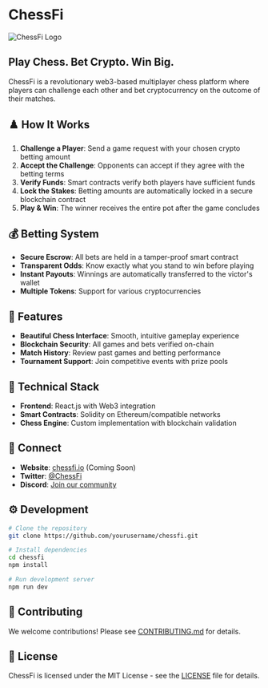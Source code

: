 # ChessFi

![ChessFi Logo](assets/logo.png)

## Play Chess. Bet Crypto. Win Big.

ChessFi is a revolutionary web3-based multiplayer chess platform where players can challenge each other and bet cryptocurrency on the outcome of their matches.

## ♟️ How It Works

1. **Challenge a Player**: Send a game request with your chosen crypto betting amount
2. **Accept the Challenge**: Opponents can accept if they agree with the betting terms
3. **Verify Funds**: Smart contracts verify both players have sufficient funds
4. **Lock the Stakes**: Betting amounts are automatically locked in a secure blockchain contract
5. **Play & Win**: The winner receives the entire pot after the game concludes

## 💰 Betting System

- **Secure Escrow**: All bets are held in a tamper-proof smart contract
- **Transparent Odds**: Know exactly what you stand to win before playing
- **Instant Payouts**: Winnings are automatically transferred to the victor's wallet
- **Multiple Tokens**: Support for various cryptocurrencies

## 🚀 Features

- **Beautiful Chess Interface**: Smooth, intuitive gameplay experience
- **Blockchain Security**: All games and bets verified on-chain
- **Match History**: Review past games and betting performance
- **Tournament Support**: Join competitive events with prize pools

## 🔧 Technical Stack

- **Frontend**: React.js with Web3 integration
- **Smart Contracts**: Solidity on Ethereum/compatible networks
- **Chess Engine**: Custom implementation with blockchain validation

## 📱 Connect

- **Website**: [chessfi.io](https://chessfi.io) (Coming Soon)
- **Twitter**: [@ChessFi](https://twitter.com/ChessFi)
- **Discord**: [Join our community](https://discord.gg/chessfi)

## ⚙️ Development

```bash
# Clone the repository
git clone https://github.com/yourusername/chessfi.git

# Install dependencies
cd chessfi
npm install

# Run development server
npm run dev
```

## 🤝 Contributing

We welcome contributions! Please see [CONTRIBUTING.md](CONTRIBUTING.md) for details.

## 📄 License

ChessFi is licensed under the MIT License - see the [LICENSE](LICENSE) file for details.
